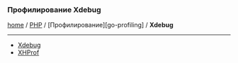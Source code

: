 ### Профилирование Xdebug
[home][go-home] / [PHP][go-php] / [Профилирование][go-profiling] / **Xdebug**

---

- [Xdebug][go-xdebug]
- [XHProf][go-xhprof]

[go-xdebug]: ./xdebug.md
[go-xhprof]: ./xhprof.md
[go-home]: ../../index.md
[go-php]: ../index.md
